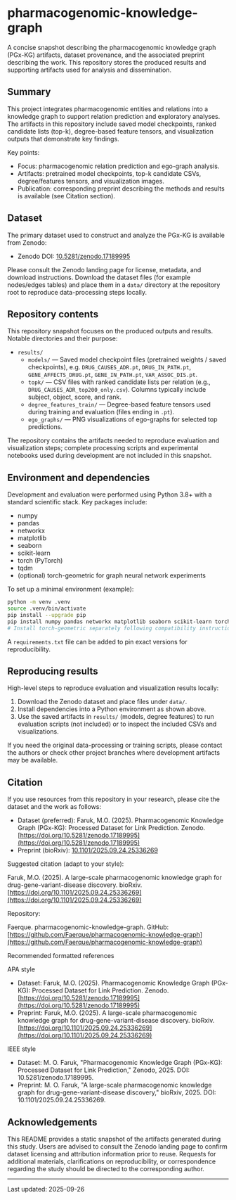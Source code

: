 # pharmacogenomic-knowledge-graph

A concise snapshot describing the pharmacogenomic knowledge graph (PGx-KG) artifacts, dataset provenance, and the associated preprint describing the work. This repository stores the produced results and supporting artifacts used for analysis and dissemination.

## Summary

This project integrates pharmacogenomic entities and relations into a knowledge graph to support relation prediction and exploratory analyses. The artifacts in this repository include saved model checkpoints, ranked candidate lists (top-k), degree-based feature tensors, and visualization outputs that demonstrate key findings.

Key points:

- Focus: pharmacogenomic relation prediction and ego-graph analysis.
- Artifacts: pretrained model checkpoints, top-k candidate CSVs, degree/features tensors, and visualization images.
- Publication: corresponding preprint describing the methods and results is available (see Citation section).

## Dataset

The primary dataset used to construct and analyze the PGx-KG is available from Zenodo:

- Zenodo DOI: [10.5281/zenodo.17189995](https://doi.org/10.5281/zenodo.17189995)

Please consult the Zenodo landing page for license, metadata, and download instructions. Download the dataset files (for example nodes/edges tables) and place them in a `data/` directory at the repository root to reproduce data-processing steps locally.

## Repository contents

This repository snapshot focuses on the produced outputs and results. Notable directories and their purpose:

- `results/`
  - `models/` — Saved model checkpoint files (pretrained weights / saved checkpoints), e.g. `DRUG_CAUSES_ADR.pt`, `DRUG_IN_PATH.pt`, `GENE_AFFECTS_DRUG.pt`, `GENE_IN_PATH.pt`, `VAR_ASSOC_DIS.pt`.
  - `topk/` — CSV files with ranked candidate lists per relation (e.g., `DRUG_CAUSES_ADR_top200_only.csv`). Columns typically include subject, object, score, and rank.
  - `degree_features_train/` — Degree-based feature tensors used during training and evaluation (files ending in `.pt`).
  - `ego_graphs/` — PNG visualizations of ego-graphs for selected top predictions.

The repository contains the artifacts needed to reproduce evaluation and visualization steps; complete processing scripts and experimental notebooks used during development are not included in this snapshot.

## Environment and dependencies

Development and evaluation were performed using Python 3.8+ with a standard scientific stack. Key packages include:

- numpy
- pandas
- networkx
- matplotlib
- seaborn
- scikit-learn
- torch (PyTorch)
- tqdm
- (optional) torch-geometric for graph neural network experiments

To set up a minimal environment (example):

```bash
python -m venv .venv
source .venv/bin/activate
pip install --upgrade pip
pip install numpy pandas networkx matplotlib seaborn scikit-learn torch tqdm
# Install torch-geometric separately following compatibility instructions if GNN experiments are needed
```

A `requirements.txt` file can be added to pin exact versions for reproducibility.

## Reproducing results

High-level steps to reproduce evaluation and visualization results locally:

1. Download the Zenodo dataset and place files under `data/`.
2. Install dependencies into a Python environment as shown above.
3. Use the saved artifacts in `results/` (models, degree features) to run evaluation scripts (not included) or to inspect the included CSVs and visualizations.

If you need the original data-processing or training scripts, please contact the authors or check other project branches where development artifacts may be available.

## Citation

If you use resources from this repository in your research, please cite the dataset and the work as follows:

- Dataset (preferred): Faruk, M.O. (2025). Pharmacogenomic Knowledge Graph (PGx-KG): Processed Dataset for Link Prediction. Zenodo. [https://doi.org/10.5281/zenodo.17189995](https://doi.org/10.5281/zenodo.17189995)
- Preprint (bioRxiv): [10.1101/2025.09.24.25336269](https://doi.org/10.1101/2025.09.24.25336269)

Suggested citation (adapt to your style):

Faruk, M.O. (2025). A large-scale pharmacogenomic knowledge graph for drug-gene-variant-disease discovery. bioRxiv. [https://doi.org/10.1101/2025.09.24.25336269](https://doi.org/10.1101/2025.09.24.25336269)

Repository:

Faerque. pharmacogenomic-knowledge-graph. GitHub: [https://github.com/Faerque/pharmacogenomic-knowledge-graph](https://github.com/Faerque/pharmacogenomic-knowledge-graph)

Recommended formatted references

APA style

- Dataset: Faruk, M.O. (2025). Pharmacogenomic Knowledge Graph (PGx-KG): Processed Dataset for Link Prediction. Zenodo. [https://doi.org/10.5281/zenodo.17189995](https://doi.org/10.5281/zenodo.17189995)
- Preprint: Faruk, M.O. (2025). A large-scale pharmacogenomic knowledge graph for drug-gene-variant-disease discovery. bioRxiv. [https://doi.org/10.1101/2025.09.24.25336269](https://doi.org/10.1101/2025.09.24.25336269)

IEEE style

- Dataset: M. O. Faruk, "Pharmacogenomic Knowledge Graph (PGx-KG): Processed Dataset for Link Prediction," Zenodo, 2025. DOI: 10.5281/zenodo.17189995.
- Preprint: M. O. Faruk, "A large-scale pharmacogenomic knowledge graph for drug-gene-variant-disease discovery," bioRxiv, 2025. DOI: 10.1101/2025.09.24.25336269.

## Acknowledgements

This README provides a static snapshot of the artifacts generated during this study. Users are advised to consult the Zenodo landing page to confirm dataset licensing and attribution information prior to reuse. Requests for additional materials, clarifications on reproducibility, or correspondence regarding the study should be directed to the corresponding author.

---

Last updated: 2025-09-26
